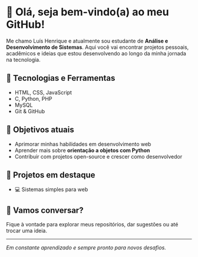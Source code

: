 # 👋 Olá, seja bem-vindo(a) ao meu GitHub!

Me chamo Luís Henrique e atualmente sou estudante de **Análise e Desenvolvimento de Sistemas**. Aqui você vai encontrar projetos pessoais, acadêmicos e ideias que estou desenvolvendo ao longo da minha jornada na tecnologia. 

## 🚀 Tecnologias e Ferramentas
- HTML, CSS, JavaScript
- C, Python, PHP
- MySQL
- Git & GitHub

## 🎯 Objetivos atuais
- Aprimorar minhas habilidades em desenvolvimento web
- Aprender mais sobre **orientação a objetos com Python**
- Contribuir com projetos open-source e crescer como desenvolvedor

## 📌 Projetos em destaque
- 💻 Sistemas simples para web


## 💬 Vamos conversar?
Fique à vontade para explorar meus repositórios, dar sugestões ou até trocar uma ideia.

---

_Em constante aprendizado e sempre pronto para novos desafios._
